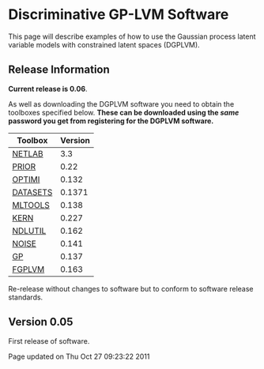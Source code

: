 Discriminative GP-LVM Software
==============================

This page will describe examples of how to use the Gaussian process latent variable models with constrained latent spaces (DGPLVM).

Release Information
-------------------

**Current release is 0.06**.

As well as downloading the DGPLVM software you need to obtain the toolboxes specified below. **These can be downloaded using the *same* password you get from registering for the DGPLVM software.**

| **Toolbox**                                   | **Version** |
|-----------------------------------------------|-------------|
| [NETLAB](/netlab/downloadFiles/vrs3p3)        | 3.3         |
| [PRIOR](/prior/downloadFiles/vrs0p22)         | 0.22        |
| [OPTIMI](/optimi/downloadFiles/vrs0p132)      | 0.132       |
| [DATASETS](/datasets/downloadFiles/vrs0p1371) | 0.1371      |
| [MLTOOLS](/mltools/downloadFiles/vrs0p138)    | 0.138       |
| [KERN](/kern/downloadFiles/vrs0p227)          | 0.227       |
| [NDLUTIL](/ndlutil/downloadFiles/vrs0p162)    | 0.162       |
| [NOISE](/noise/downloadFiles/vrs0p141)        | 0.141       |
| [GP](/gp/downloadFiles/vrs0p137)              | 0.137       |
| [FGPLVM](/fgplvm/downloadFiles/vrs0p163)      | 0.163       |

Re-release without changes to software but to conform to software release standards.

Version 0.05
------------

First release of software.

Page updated on Thu Oct 27 09:23:22 2011


